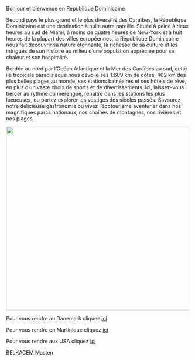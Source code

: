 Bonjour et bienvenue en Republique Dominicaine

Second pays le plus grand et le plus diversifié des Caraïbes, la République Dominicaine est une destination à nulle autre pareille. Située à peine à deux heures au sud de Miami, à moins de quatre heures de New-York et à huit heures de la plupart des villes européennes, la République Dominicaine nous fait découvrir sa nature étonnante, la richesse de sa culture et les intrigues de son histoire au milieu d’une population appréciée pour sa chaleur et son hospitalité.

Bordée au nord par l’Océan Atlantique et la Mer des Caraïbes au sud, cette ile tropicale paradisiaque nous dévoile ses  1.609 km de côtes, 402 km des plus belles plages au monde, ses stations balnéaires et ses hôtels de rêve, en plus d’un vaste choix de sports et de divertissements. Ici, laissez-vous bercer au rythme du merengue, renaitre dans les stations  les plus luxueuses, ou partez explorer les vestiges des siècles passés. Savourez  notre délicieuse gastronomie ou vivez l’écotourisme aventurier dans nos magnifiques parcs nationaux, nos chaînes de montagnes, nos rivières et nos plages.

<img src="https://cdn-s-www.bienpublic.com/images/41E92E9B-67D8-4D6B-A1B1-6CD26682C2BA/NW_raw/une-plage-de-la-petite-ile-de-cayo-levantado-a-samana-en-republique-dominicaine-photo-shutterstock-nikolay-antonov-1641062174.jpg" height=500px max-width=100px/>

Pour vous rendre au Danemark cliquez <a href="/danemark.md">ici</a>

Pour vous rendre en Martinique cliquez <a href="/martinique.md">ici</a>

Pour vous rendre aux USA cliquez <a href="/usa.md">ici</a>


BELKACEM Masten

